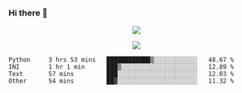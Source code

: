 ### Hi there 👋

<!--
**SuuTTT/SuuTTT** is a ✨ _special_ ✨ repository because its `README.md` (this file) appears on your GitHub profile.

Here are some ideas to get you started:

- 🔭 I’m currently working on ...
- 🌱 I’m currently learning ...
- 👯 I’m looking to collaborate on ...
- 🤔 I’m looking for help with ...
- 💬 Ask me about ...
- 📫 How to reach me: ...
- 😄 Pronouns: ...
- ⚡ Fun fact: ...
-->

<div align='center'>
    <p align='center'>
        <img src='https://github-readme-stats.vercel.app/api?line_height=27&username=SuuTTT&show_icons=true&theme=solarized-light'/>
    </p>
</div>    
<div align='center'>  
    <p align='center'>
        <img src='https://github-readme-stats.vercel.app/api/wakatime?username=SuuTTT&theme=solarized-light'/>
    </p>
    
</div>  

<!--START_SECTION:waka-->

```text
Python     3 hrs 53 mins   ████████████▒░░░░░░░░░░░░   48.67 %
INI        1 hr 1 min      ███▒░░░░░░░░░░░░░░░░░░░░░   12.89 %
Text       57 mins         ███░░░░░░░░░░░░░░░░░░░░░░   12.03 %
Other      54 mins         ██▓░░░░░░░░░░░░░░░░░░░░░░   11.32 %
```

<!--END_SECTION:waka-->
